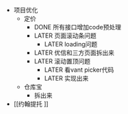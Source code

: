 - 项目优化
	- 定价
		- DONE 所有接口增加code预处理
		- LATER 页面滚动条问题
			- LATER loading问题
		- LATER 优信和三方页面拆出来
		- LATER 滚动置顶问题
			- LATER 看vant picker代码
			- LATER 实现出来
	- 仓库宝
		- 拆出来
- [[约翰提托 ]]